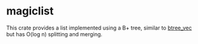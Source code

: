 # magiclist

This crate provides a list implemented using a B+ tree, similar to [btree_vec](https://docs.rs/btree-vec/latest/btree_vec/) but has O(log n) splitting and merging.
